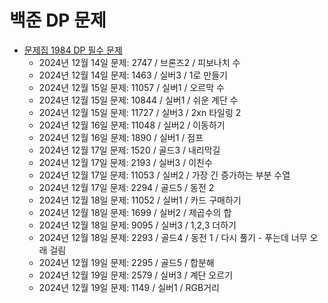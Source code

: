 # 백준 DP 문제 

- [문제집 1984 DP 필수 문제](https://www.acmicpc.net/workbook/view/1984)
    - 2024년 12월 14일 문제: 2747 / 브론즈2 / 피보나치 수 
    - 2024년 12월 14일 문제: 1463 / 실버3  / 1로 만들기 
    - 2024년 12월 15일 문제: 11057 / 실버1 / 오르막 수
    - 2024년 12월 15일 문제: 10844 / 실버1 / 쉬운 계단 수
    - 2024년 12월 15일 문제: 11727 / 실버3 / 2xn 타일링 2
    - 2024년 12월 16일 문제: 11048 / 실버2 / 이동하기 
    - 2024년 12월 16일 문제: 1890 / 실버1 / 점프 
    - 2024년 12월 17일 문제: 1520 / 골드3 / 내리막길 
    - 2024년 12월 17일 문제: 2193 / 실버3 / 이친수 
    - 2024년 12월 17일 문제: 11053 / 실버2 / 가장 긴 증가하는 부분 수열  
    - 2024년 12월 17일 문제: 2294 / 골드5 / 동전 2  
    - 2024년 12월 18일 문제: 11052 / 실버1 / 카드 구매하기  
    - 2024년 12월 18일 문제: 1699 / 실버2 / 제곱수의 합  
    - 2024년 12월 18일 문제: 9095 / 실버3 / 1,2,3 더하기  
    - 2024년 12월 18일 문제: 2293 / 골드4 / 동전 1 / 다시 풀기 - 푸는데 너무 오래 걸림 
    - 2024년 12월 19일 문제: 2295 / 골드5 / 합분해 
    - 2024년 12월 19일 문제: 2579 / 실버3 / 계단 오르기  
    - 2024년 12월 19일 문제: 1149 / 실버1 / RGB거리  